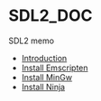 # SDL2_DOC

SDL2 memo 

- [Introduction](doc/README.md)
- [Install Emscripten]()
- [Install MinGw]()
- [Install Ninja]()


